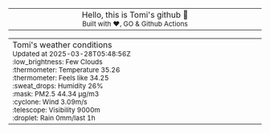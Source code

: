 
<div align="center">
<table>
<tbody>
<td align="center">
<img width="2000" height="0"><br>
Hello, this is Tomi's github 👋<br>
<sup>Built with ❤️, GO & Github Actions</sup><br>
<img width="2000" height="0">
</td>
</tbody>
</table>
</div>
<table>
<tbody>
<td align="left">
<img width="2000" height="0"><br>
Tomi's weather conditions<br>
<sup>Updated at 2025-03-28T05:48:56Z</sup><br>
<sup>:low_brightness: Few Clouds</sup><br>
<sup>:thermometer: Temperature 35.26 </sup><br>
<sup>:thermometer: Feels like 34.25</sup><br>
<sup>:sweat_drops: Humidity 26%</sup><br>
<sup>:mask: PM2.5 44.34 μg/m3</sup><br>
<sup>:cyclone: Wind 3.09m/s </sup><br>
<sup>:telescope: Visibility 9000m </sup><br>
<sup>:droplet: Rain 0mm/last 1h </sup><br>
<img width="2000" height="0">
</td>
<td align="left">
<img width="2000" height="0"><br>
<br>
<img width="2000" height="0">
</td>
</tbody>
</table>
</div>
    